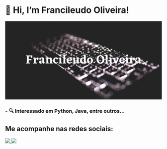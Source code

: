 # 👋 Hi, I’m Francileudo Oliveira!


![foto de perfil](https://github.com/fransilva0/fransilva0/blob/main/Francileudo%20Oliveira.jpg)


### - 🔍 Interessado em Python, Java, entre outros...




## Me acompanhe nas redes sociais:

<a href="https://twitter.com/Fran_Silva0"><img src="https://img.icons8.com/nolan/50/twitter.png"/> </a>
<a href="https://www.linkedin.com/in/francileudo-oliveira"><img src="https://img.icons8.com/nolan/50/linkedin.png"/></a>
